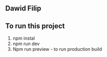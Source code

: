 ## Dawid Filip

## To run this project

1. npm instal
2. npm run dev
3. Npm run preview - to run production build
